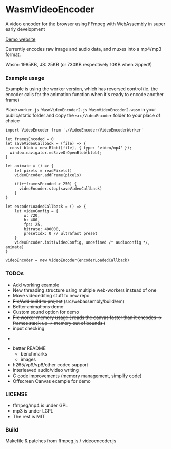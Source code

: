 # WasmVideoEncoder
A video encoder for the browser using FFmpeg with WebAssembly in super early development

[Demo website](https://alexvestin.github.io/WasmVideoEncoder/)

Currently encodes raw image and audio data, and muxes into a mp4/mp3 format.

Wasm: 1985KB, JS: 25KB (or 730KB respectively 10KB when zipped!)

### Example usage
Example is using the worker version, which has reversed control (ie. the encoder calls for the animation function when it's ready to encode another frame)

Place `worker.js WasmVideoEncoder2.js WasmVideoEncoder2.wasm` in your public/static folder and copy the `src/VideoEncoder` folder to your place of choice

```
import VideoEncoder from './VideoEncoder/VideoEncoderWorker'

let framesEncoded = 0
let saveVideoCallback = (file) => {
  const blob = new Blob([file], { type: 'video/mp4' });
  window.navigator.msSaveOrOpenBlob(blob);
}

let animate = () => {
    let pixels = readPixels()
    videoEncoder.addFrame(pixels)
    
    if(++framesEncoded > 250) {
      videoEncoder.stop(saveVideoCallback)
    }
}

let encoderLoadedCallback = () => {
    let videoConfig = {
        w: 720,
        h: 480,
        fps: 25,
        bitrate: 400000,
        presetIdx: 0 // ultrafast preset
    }
    videoEncoder.init(videoConfig, undefined /* audioconfig */, animate)
}

videoEncoder = new VideoEncoder(encoderLoadedCallback)
```

### TODOs
- Add working example
- New threading structure using multiple web-workers instead of one
- Move videoediting stuff to new repo
- ~~Fix/Add build to project~~ (src/webassembly/build/em)
- ~~Better animations demo~~
- Custom sound option for demo
- ~~Fix worker memory usage ( reads the canvas faster than it encodes -> frames stack up -> memory out of bounds )~~
- input checking
- ~~~smaller wasm/js~~
- better README
  - benchmarks
  - images
- h265/vp9/vp8/other codec support
- interleaved audio/video writing
- C code improvements (memory management, simplify code)
- Offscreen Canvas example for demo

### LICENSE
- ffmpeg/mp4 is under GPL
- mp3 is under LGPL
- The rest is MIT

### Build
Makefile & patches from ffmpeg.js / videoencoder.js

